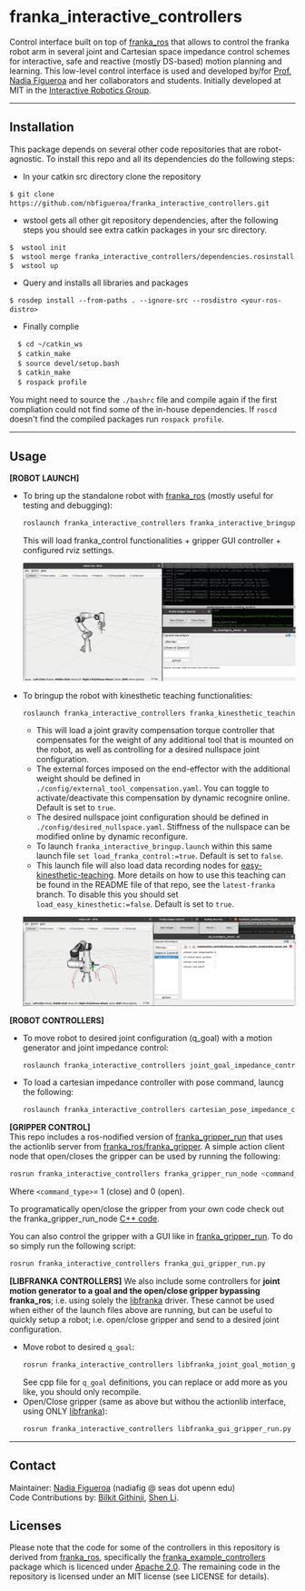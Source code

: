 # franka_interactive_controllers

Control interface built on top of [franka_ros](https://frankaemika.github.io/docs/franka_ros.html) that allows to control the franka robot arm in several joint and Cartesian space impedance control schemes for interactive, safe and reactive (mostly DS-based) motion planning and learning. This low-level control interface is used and developed by/for [Prof. Nadia Figueroa](https://github.com/nbfigueroa) and her collaborators and students. Initially developed at MIT in the [Interactive Robotics Group](https://interactive.mit.edu/).

---
## Installation
This package depends on several other code repositories that are robot-agnostic. To install this repo and all its dependencies do the following steps:
* In your catkin src directory clone the repository
```
$ git clone https://github.com/nbfigueroa/franka_interactive_controllers.git
```
* wstool gets all other git repository dependencies, after the following steps you should see extra catkin 
  packages in your src directory.
```
$  wstool init
$  wstool merge franka_interactive_controllers/dependencies.rosinstall 
$  wstool up 
```
* Query and installs all libraries and packages 
```
$ rosdep install --from-paths . --ignore-src --rosdistro <your-ros-distro> 
```

* Finally complie
```bash
  $ cd ~/catkin_ws
  $ catkin_make
  $ source devel/setup.bash
  $ catkin_make
  $ rospack profile
```
 You might need to source the `./bashrc` file and compile again if the first compliation could not find some of the in-house dependencies. If `roscd` doesn't find the compiled packages run `rospack profile`.

---
## Usage
**[ROBOT LAUNCH]**   
- To bring up the standalone robot with [franka_ros](https://frankaemika.github.io/docs/franka_ros.html) (mostly useful for testing and debugging):
  ```bash
  roslaunch franka_interactive_controllers franka_interactive_bringup.launch 
  ```
  This will load franka_control functionalities + gripper GUI controller + configured rviz settings.
  <p align="center">
    <img src="doc/img/franka_interactive_bringup.png" width="600x"> 
  </p>

- To bringup the robot with kinesthetic teaching functionalities:
  ```bash
  roslaunch franka_interactive_controllers franka_kinesthetic_teaching.launch
  ```
    - This will load a joint gravity compensation torque controller that compensates for the weight of any additional tool that is mounted on the robot, as well as controlling for a desired nullspace joint configuration. 
    - The external forces imposed on the end-effector with the additional weight should be defined in ``./config/external_tool_compensation.yaml``. You can  toggle to activate/deactivate this compensation by dynamic recognire online. Default is set to ``true``.
    - The desired nullspace joint configuration should be defined in ``./config/desired_nullspace.yaml``. Stiffness of the nullspace can be modified online by dynamic reconfigure.
    - To launch ``franka_interactive_bringup.launch`` within this same launch file ``set load_franka_control:=true``. Default is set to ``false``.
    - This launch file will also load data recording nodes for [easy-kinesthetic-teaching](https://github.com/nbfigueroa/easy-kinesthetic-recording). More details on how to use this teaching can be found in the README file of that repo, see the ``latest-franka`` branch. To disable this you should set ``load_easy_kinesthetic:=false``. Default is set to ``true``.

  <p align="center">
    <img src="doc/img/franka_kinesthetic_teaching.png" width="600x"> 
  </p>

**[ROBOT CONTROLLERS]** 
- To move robot to desired joint configuration (q_goal) with a motion generator and joint impedance control:
  ```bash
  roslaunch franka_interactive_controllers joint_goal_impedance_controller.launch
  ```
- To load a cartesian impedance controller with pose command, launcg the following:
  ```bash
  roslaunch franka_interactive_controllers cartesian_pose_impedance_controller.launch
  ```
  
  

**[GRIPPER CONTROL]**  
This repo includes a ros-nodified version of  [franka_gripper_run](https://github.com/nbfigueroa/franka_gripper_run) that uses the actionlib server from [franka_ros/franka_gripper](https://frankaemika.github.io/docs/franka_ros.html#franka-gripper). A simple action client node that open/closes the gripper can be used by running the following:
```bash
rosrun franka_interactive_controllers franka_gripper_run_node <command_type>
```
Where ``<command_type>``= 1 (close) and 0 (open).

To programatically open/close the gripper from your own code check out the franka_gripper_run_node [C++ code](https://github.com/nbfigueroa/franka_interactive_controllers/blob/main/src/franka_gripper_run_node.cpp).

You can also control the gripper with a GUI like in [franka_gripper_run](https://github.com/nbfigueroa/franka_gripper_run). To do so simply run the following script:
```bash
rosrun franka_interactive_controllers franka_gui_gripper_run.py
```

**[LIBFRANKA CONTROLLERS]** 
We also include some controllers for **joint motion generator to a goal and the open/close gripper bypassing franka_ros**; i.e. using solely the [libfranka](https://frankaemika.github.io/docs/libfranka.html) driver. These cannot be used when either of the launch files above are running, but can be useful to quickly setup a robot; i.e. open/close gripper and send to a desired joint configuration.
- Move robot to desired ``q_goal``:
  ```bash
  rosrun franka_interactive_controllers libfranka_joint_goal_motion_generator <goal_id>
  ```
  See cpp file for ``q_goal`` definitions, you can replace or add more as you like, you should only recompile.
- Open/Close gripper (same as above but withou the actionlib interface, using ONLY [libfranka](https://frankaemika.github.io/docs/libfranka.html)):
  ```bash
  rosrun franka_interactive_controllers libfranka_gui_gripper_run.py
  ```
---
## Contact
Maintainer: [Nadia Figueroa](https://nbfigueroa.github.io/) (nadiafig @ seas dot upenn edu)  
Code Contributions by: [Bilkit Githinji](https://interactive.mit.edu/about/people/bilkit), [Shen Li](https://shenlirobot.github.io/).

## Licenses
Please note that the code for some of the controllers in this repository is derived from [franka_ros](https://github.com/frankaemika/franka_ros/), specifically the [franka_example_controllers](https://github.com/frankaemika/franka_ros/tree/develop/franka_example_controllers) package which is licenced under [Apache 2.0](https://www.apache.org/licenses/LICENSE-2.0.html). The remaining code in the repository is licensed under an MIT license (see LICENSE for details).
